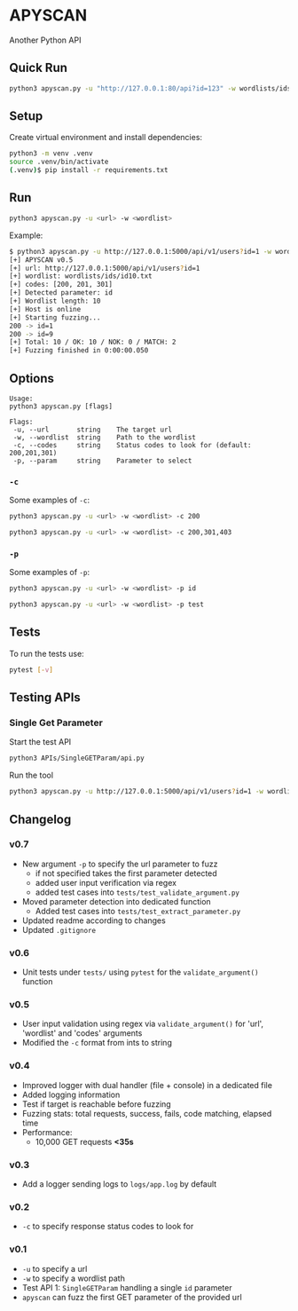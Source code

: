# APYSCAN

Another Python API

## Quick Run

```bash
python3 apyscan.py -u "http://127.0.0.1:80/api?id=123" -w wordlists/ids/id100.txt
```

## Setup

Create virtual environment and install dependencies:

```bash
python3 -m venv .venv
source .venv/bin/activate
(.venv)$ pip install -r requirements.txt
```

## Run

```bash
python3 apyscan.py -u <url> -w <wordlist>
```

Example:

```bash
$ python3 apyscan.py -u http://127.0.0.1:5000/api/v1/users?id=1 -w wordlists/ids/id10.txt
[+] APYSCAN v0.5
[+] url: http://127.0.0.1:5000/api/v1/users?id=1
[+] wordlist: wordlists/ids/id10.txt
[+] codes: [200, 201, 301]
[+] Detected parameter: id
[+] Wordlist length: 10
[+] Host is online
[+] Starting fuzzing...
200 -> id=1
200 -> id=9
[+] Total: 10 / OK: 10 / NOK: 0 / MATCH: 2
[+] Fuzzing finished in 0:00:00.050
```

## Options

```text
Usage:
python3 apyscan.py [flags]

Flags:
 -u, --url       string    The target url
 -w, --wordlist  string    Path to the wordlist
 -c, --codes     string    Status codes to look for (default: 200,201,301)
 -p, --param     string    Parameter to select
```

### `-c`

Some examples of `-c`:

```bash
python3 apyscan.py -u <url> -w <wordlist> -c 200
```

```bash
python3 apyscan.py -u <url> -w <wordlist> -c 200,301,403
```

### `-p`

Some examples of `-p`:

```bash
python3 apyscan.py -u <url> -w <wordlist> -p id
```

```bash
python3 apyscan.py -u <url> -w <wordlist> -p test
```

## Tests

To run the tests use:

```bash
pytest [-v]
```

## Testing APIs

### Single Get Parameter

Start the test API

```bash
python3 APIs/SingleGETParam/api.py
```

Run the tool

```bash
python3 apyscan.py -u http://127.0.0.1:5000/api/v1/users?id=1 -w wordlists/ids/id1000.txt
```

## Changelog

### v0.7

- New argument `-p` to specify the url parameter to fuzz
  - if not specified takes the first parameter detected
  - added user input verification via regex
  - added test cases into `tests/test_validate_argument.py`
- Moved parameter detection into dedicated function
  - Added test cases into `tests/test_extract_parameter.py`
- Updated readme according to changes
- Updated `.gitignore`

### v0.6

- Unit tests under `tests/` using `pytest` for the `validate_argument()` function

### v0.5

- User input validation using regex via `validate_argument()` for 'url', 'wordlist' and 'codes' arguments
- Modified the `-c` format from ints to string

### v0.4

- Improved logger with dual handler (file + console) in a dedicated file
- Added logging information
- Test if target is reachable before fuzzing
- Fuzzing stats: total requests, success, fails, code matching, elapsed time
- Performance:
  - 10,000 GET requests **<35s**

### v0.3

- Add a logger sending logs to `logs/app.log` by default

### v0.2

- `-c` to specify response status codes to look for

### v0.1

- `-u` to specify a url
- `-w` to specify a wordlist path
- Test API 1: `SingleGETParam` handling a single `id` parameter
- `apyscan` can fuzz the first GET parameter of the provided url
